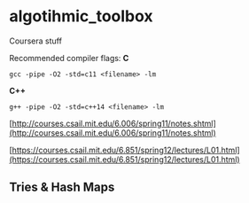 # algotihmic_toolbox
Coursera stuff

Recommended compiler flags:
**C**
```
gcc -pipe -O2 -std=c11 <filename> -lm
```

**C++**
```
g++ -pipe -O2 -std=c++14 <filename> -lm
```


[http://courses.csail.mit.edu/6.006/spring11/notes.shtml](http://courses.csail.mit.edu/6.006/spring11/notes.shtml)


[https://courses.csail.mit.edu/6.851/spring12/lectures/L01.html](https://courses.csail.mit.edu/6.851/spring12/lectures/L01.html)


## Tries & Hash Maps
